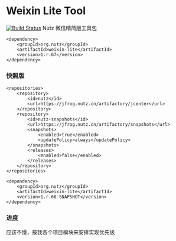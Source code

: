 # Weixin Lite Tool
[![Build Status](https://travis-ci.org/howe/weixin-lite.svg?branch=master)](https://travis-ci.org/howe/weixin-lite)
Nutz 微信精简版工具包

```
<dependency>
    <groupId>org.nutz</groupId>
    <artifactId>weixin-lite</artifactId>
    <version>1.r.67</version>
</dependency>
```

### 快照版
```
<repositories>
    <repository>
        <id>nutz</id>
        <url>https://jfrog.nutz.cn/artifactory/jcenter</url>
    </repository>
    <repository>
        <id>nutz-snapshots</id>
        <url>https://jfrog.nutz.cn/artifactory/snapshots</url>
        <snapshots>
            <enabled>true</enabled>
            <updatePolicy>always</updatePolicy>
        </snapshots>
        <releases>
            <enabled>false</enabled>
        </releases>
    </repository>
</repositories>
```

```
<dependency>
    <groupId>org.nutz</groupId>
    <artifactId>weixin-lite</artifactId>
    <version>1.r.68-SNAPSHOT</version>
</dependency>
```

### 进度
应该不慢，按我各个项目模块来安排实现优先级
